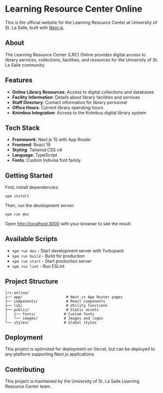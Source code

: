 # Learning Resource Center Online

This is the official website for the Learning Resource Center at University of St. La Salle, built with [Next.js](https://nextjs.org).

## About

The Learning Resource Center (LRC) Online provides digital access to library services, collections, facilities, and resources for the University of St. La Salle community.

## Features

- **Online Library Resources**: Access to digital collections and databases
- **Facility Information**: Details about library facilities and services
- **Staff Directory**: Contact information for library personnel
- **Office Hours**: Current library operating hours
- **Knimbus Integration**: Access to the Knimbus digital library system

## Tech Stack

- **Framework**: Next.js 15 with App Router
- **Frontend**: React 19
- **Styling**: Tailwind CSS v4
- **Language**: TypeScript
- **Fonts**: Custom Indivisa font family

## Getting Started

First, install dependencies:

```bash
npm install
```

Then, run the development server:

```bash
npm run dev
```

Open [http://localhost:3000](http://localhost:3000) with your browser to see the result.

## Available Scripts

- `npm run dev` - Start development server with Turbopack
- `npm run build` - Build for production
- `npm run start` - Start production server
- `npm run lint` - Run ESLint

## Project Structure

```
lrc-online/
├── app/                    # Next.js App Router pages
├── components/             # React components
├── lib/                    # Utility functions
├── public/                 # Static assets
│   ├── fonts/             # Custom fonts
│   └── images/            # Images and logos
└── styles/                # Global styles
```

## Deployment

This project is optimized for deployment on Vercel, but can be deployed to any platform supporting Next.js applications.

## Contributing

This project is maintained by the University of St. La Salle Learning Resource Center team.
